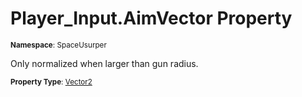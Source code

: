 # Player_Input.AimVector Property

<small>**Namespace**: SpaceUsurper</small>

Only normalized when larger than gun radius.

<small>**Property Type**: [Vector2](https://docs.unity3d.com/ScriptReference/Vector2.html)</small>

